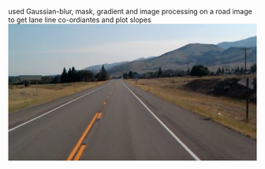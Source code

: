 used Gaussian-blur, mask, gradient and image processing on a road image to get lane line co-ordiantes and plot slopes 
![Alt text](test_image.jpg)
